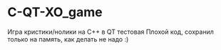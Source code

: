 # C-QT-XO_game
Игра кристики/нолики на С++ в QT тестовая
Плохой код, сохранил только на память, как делать не надо :)
